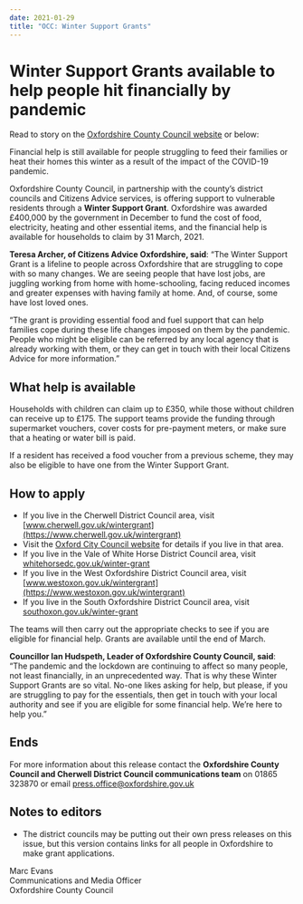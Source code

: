 ```yaml
---
date: 2021-01-29
title: "OCC: Winter Support Grants"
---
```


# Winter Support Grants available to help people hit financially by pandemic

 

Read to story on the [Oxfordshire County Council website](https://news.oxfordshire.gov.uk/winter-grants/) or below:

 

Financial help is still available for people struggling to feed their families or heat their homes this winter as a result of the impact of the COVID-19 pandemic.

 

Oxfordshire County Council, in partnership with the county’s district councils and Citizens Advice services, is offering support to vulnerable residents through a **Winter Support Grant**. Oxfordshire was awarded £400,000 by the government in December to fund the cost of food, electricity, heating and other essential items, and the financial help is available for households to claim by 31 March, 2021.

 

**Teresa Archer, of Citizens Advice Oxfordshire, said**: “The Winter Support Grant is a lifeline to people across Oxfordshire that are struggling to cope with so many changes. We are seeing people that have lost jobs, are juggling working from home with home-schooling, facing reduced incomes and greater expenses with having family at home. And, of course, some have lost loved ones.

 

“The grant is providing essential food and fuel support that can help families cope during these life changes imposed on them by the pandemic. People who might be eligible can be referred by any local agency that is already working with them, or they can get in touch with their local Citizens Advice for more information.”

 

## What help is available

 

Households with children can claim up to £350, while those without children can receive up to £175. The support teams provide the funding through supermarket vouchers, cover costs for pre-payment meters, or make sure that a heating or water bill is paid.

 

If a resident has received a food voucher from a previous scheme, they may also be eligible to have one from the Winter Support Grant.

 

## How to apply

 

* If you live in the Cherwell District Council area, visit [www.cherwell.gov.uk/wintergrant](https://www.cherwell.gov.uk/wintergrant)
* Visit the [Oxford City Council website](https://www.oxford.gov.uk/info/20044/grants/1426/covid-19_winter_support_grant_cwsg) for details if you live in that area.
* If you live in the Vale of White Horse District Council area, visit [whitehorsedc.gov.uk/winter-grant](https://www.whitehorsedc.gov.uk/vale-of-white-horse-district-council/coronavirus-community-support/winter-support-grant-scheme/)
 * If you live in the West Oxfordshire District Council area, visit [www.westoxon.gov.uk/wintergrant](https://www.westoxon.gov.uk/wintergrant)
 * If you live in the South Oxfordshire District Council area, visit [southoxon.gov.uk/winter-grant](https://www.southoxon.gov.uk/south-oxfordshire-district-council/community-support/grants/winter-support-grant-scheme/)

 

The teams will then carry out the appropriate checks to see if you are eligible for financial help. Grants are available until the end of March.

 

**Councillor Ian Hudspeth, Leader of Oxfordshire County Council, said**: “The pandemic and the lockdown are continuing to affect so many people, not least financially, in an unprecedented way. That is why these Winter Support Grants are so vital. No-one likes asking for help, but please, if you are struggling to pay for the essentials, then get in touch with your local authority and see if you are eligible for some financial help. We’re here to help you.”

 

## Ends

 

For more information about this release contact the **Oxfordshire County Council and Cherwell District Council communications team** on 01865 323870 or email [press.office@oxfordshire.gov.uk](mailto:press.office@oxfordshire.gov.uk)
 
## Notes to editors

 * The district councils may be putting out their own press releases on this issue, but this version contains links for all people in Oxfordshire to make grant applications.

 

Marc Evans  
Communications and Media Officer  
Oxfordshire County Council
